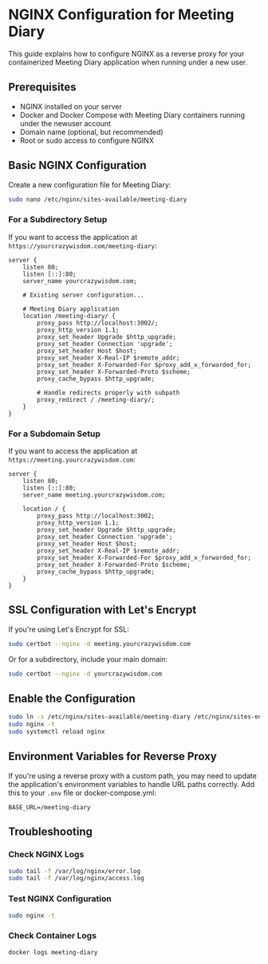 # NGINX Configuration for Meeting Diary

This guide explains how to configure NGINX as a reverse proxy for your containerized Meeting Diary application when running under a new user.

## Prerequisites

- NGINX installed on your server
- Docker and Docker Compose with Meeting Diary containers running under the newuser account
- Domain name (optional, but recommended)
- Root or sudo access to configure NGINX

## Basic NGINX Configuration

Create a new configuration file for Meeting Diary:

```bash
sudo nano /etc/nginx/sites-available/meeting-diary
```

### For a Subdirectory Setup

If you want to access the application at `https://yourcrazywisdom.com/meeting-diary`:

```nginx
server {
    listen 80;
    listen [::]:80;
    server_name yourcrazywisdom.com;

    # Existing server configuration...

    # Meeting Diary application
    location /meeting-diary/ {
        proxy_pass http://localhost:3002/;
        proxy_http_version 1.1;
        proxy_set_header Upgrade $http_upgrade;
        proxy_set_header Connection 'upgrade';
        proxy_set_header Host $host;
        proxy_set_header X-Real-IP $remote_addr;
        proxy_set_header X-Forwarded-For $proxy_add_x_forwarded_for;
        proxy_set_header X-Forwarded-Proto $scheme;
        proxy_cache_bypass $http_upgrade;
        
        # Handle redirects properly with subpath
        proxy_redirect / /meeting-diary/;
    }
}
```

### For a Subdomain Setup

If you want to access the application at `https://meeting.yourcrazywisdom.com`:

```nginx
server {
    listen 80;
    listen [::]:80;
    server_name meeting.yourcrazywisdom.com;

    location / {
        proxy_pass http://localhost:3002;
        proxy_http_version 1.1;
        proxy_set_header Upgrade $http_upgrade;
        proxy_set_header Connection 'upgrade';
        proxy_set_header Host $host;
        proxy_set_header X-Real-IP $remote_addr;
        proxy_set_header X-Forwarded-For $proxy_add_x_forwarded_for;
        proxy_set_header X-Forwarded-Proto $scheme;
        proxy_cache_bypass $http_upgrade;
    }
}
```

## SSL Configuration with Let's Encrypt

If you're using Let's Encrypt for SSL:

```bash
sudo certbot --nginx -d meeting.yourcrazywisdom.com
```

Or for a subdirectory, include your main domain:

```bash
sudo certbot --nginx -d yourcrazywisdom.com
```

## Enable the Configuration

```bash
sudo ln -s /etc/nginx/sites-available/meeting-diary /etc/nginx/sites-enabled/
sudo nginx -t
sudo systemctl reload nginx
```

## Environment Variables for Reverse Proxy

If you're using a reverse proxy with a custom path, you may need to update the application's environment variables to handle URL paths correctly. Add this to your `.env` file or docker-compose.yml:

```
BASE_URL=/meeting-diary
```

## Troubleshooting

### Check NGINX Logs

```bash
sudo tail -f /var/log/nginx/error.log
sudo tail -f /var/log/nginx/access.log
```

### Test NGINX Configuration

```bash
sudo nginx -t
```

### Check Container Logs

```bash
docker logs meeting-diary
```